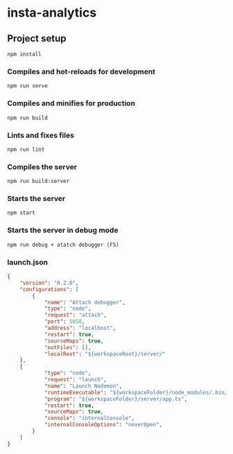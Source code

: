 # insta-analytics

## Project setup
```
npm install
```

### Compiles and hot-reloads for development
```
npm run serve
```

### Compiles and minifies for production
```
npm run build
```

### Lints and fixes files
```
npm run lint
```

### Compiles the server
```
npm run build:server
```

### Starts the server
```
npm start
```

### Starts the server in debug mode
```
npm run debug + atatch debugger (F5)
```

### launch.json
```json
{
	"version": "0.2.0",
	"configurations": [
		{
			"name": "Attach debugger",
			"type": "node",
			"request": "attach",
			"port": 5858,
			"address": "localhost",
			"restart": true,
			"sourceMaps": true,
			"outFiles": [],
			"localRoot": "${workspaceRoot}/server/"
    },
    {
			"type": "node",
			"request": "launch",
			"name": "Launch Nodemon",
			"runtimeExecutable": "${workspaceFolder}/node_modules/.bin/nodemon",
			"program": "${workspaceFolder}/server/app.ts",
			"restart": true,
			"sourceMaps": true,
			"console": "internalConsole",
			"internalConsoleOptions": "neverOpen",
		}
	]
}

